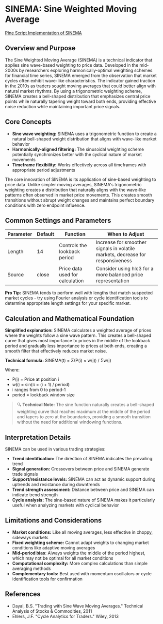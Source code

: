 # SINEMA: Sine Weighted Moving Average

[Pine Script Implementation of SINEMA](https://github.com/mihakralj/pinescript/blob/main/indicators/trends_FIR/sinema.pine)

## Overview and Purpose

The Sine Weighted Moving Average (SINEMA) is a technical indicator that applies sine wave-based weighting to price data. Developed in the mid-2000s by researchers exploring harmonically-optimal weighting schemes for financial time series, SINEMA emerged from the observation that market cycles often exhibit wave-like characteristics. The indicator gained traction in the 2010s as traders sought moving averages that could better align with natural market rhythms. By using a trigonometric weighting scheme, SINEMA creates a bell-shaped distribution that emphasizes central price points while naturally tapering weight toward both ends, providing effective noise reduction while maintaining important price signals.

## Core Concepts

* **Sine wave weighting:** SINEMA uses a trigonometric function to create a natural bell-shaped weight distribution that aligns with wave-like market behavior
* **Harmonically-aligned filtering:** The sinusoidal weighting scheme potentially synchronizes better with the cyclical nature of market movements
* **Timeframe flexibility:** Works effectively across all timeframes with appropriate period adjustments

The core innovation of SINEMA is its application of sine-based weighting to price data. Unlike simpler moving averages, SINEMA's trigonometric weighting creates a distribution that naturally aligns with the wave-like patterns often observed in market price movements. This creates smooth transitions without abrupt weight changes and maintains perfect boundary conditions with zero endpoint influence.

## Common Settings and Parameters

| Parameter | Default | Function | When to Adjust |
|-----------|---------|----------|---------------|
| Length | 14 | Controls the lookback period | Increase for smoother signals in volatile markets, decrease for responsiveness |
| Source | close | Price data used for calculation | Consider using hlc3 for a more balanced price representation |

**Pro Tip:** SINEMA tends to perform well with lengths that match suspected market cycles - try using Fourier analysis or cycle identification tools to determine appropriate length settings for your specific market.

## Calculation and Mathematical Foundation

**Simplified explanation:**
SINEMA calculates a weighted average of prices where the weights follow a sine wave pattern. This creates a bell-shaped curve that gives most importance to prices in the middle of the lookback period and gradually less importance to prices at both ends, creating a smooth filter that effectively reduces market noise.

**Technical formula:**
SINEMA(t) = Σ(P(i) × w(i)) / Σw(i)

Where:
- P(i) = Price at position i
- w(i) = sin(π × (i + 1) / period)
- i ranges from 0 to period-1
- period = lookback window size

> 🔍 **Technical Note:** The sine function naturally creates a bell-shaped weighting curve that reaches maximum at the middle of the period and tapers to zero at the boundaries, providing a smooth transition without the need for additional windowing functions.

## Interpretation Details

SINEMA can be used in various trading strategies:

* **Trend identification:** The direction of SINEMA indicates the prevailing trend
* **Signal generation:** Crossovers between price and SINEMA generate trade signals
* **Support/resistance levels:** SINEMA can act as dynamic support during uptrends and resistance during downtrends
* **Trend strength assessment:** Distance between price and SINEMA can indicate trend strength
* **Cycle analysis:** The sine-based nature of SINEMA makes it particularly useful when analyzing markets with cyclical behavior

## Limitations and Considerations

* **Market conditions:** Like all moving averages, less effective in choppy, sideways markets
* **Fixed weighting scheme:** Cannot adapt weights to changing market conditions like adaptive moving averages
* **Mid-period bias:** Always weights the middle of the period highest, which may not be optimal for all market conditions
* **Computational complexity:** More complex calculations than simple averaging methods
* **Complementary tools:** Best used with momentum oscillators or cycle identification tools for confirmation

## References

* Dayal, B.S. "Trading with Sine Wave Moving Averages." Technical Analysis of Stocks & Commodities, 2011
* Ehlers, J.F. "Cycle Analytics for Traders." Wiley, 2013
